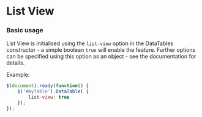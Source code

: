 # List View

### Basic usage

List View is initialised using the `list-view` option in the DataTables constructor - a simple boolean `true` will enable the feature. Further options can be specified using this option as an object - see the documentation for details.

Example:

```js
$(document).ready(function() {
    $('#myTable').DataTable( {
    	list-view: true
    });
});
```

